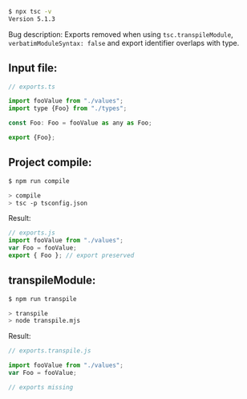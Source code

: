 ```sh
$ npx tsc -v
Version 5.1.3
```

Bug description: Exports removed when using `tsc.transpileModule`, `verbatimModuleSyntax: false` and export identifier overlaps with type.

## Input file:

```js
// exports.ts

import fooValue from "./values";
import type {Foo} from "./types";

const Foo: Foo = fooValue as any as Foo;

export {Foo};
```

## Project compile:

```sh
$ npm run compile

> compile
> tsc -p tsconfig.json
```

Result:

```js
// exports.js
import fooValue from "./values";
var Foo = fooValue;
export { Foo }; // export preserved
```

## transpileModule:

```sh
$ npm run transpile

> transpile
> node transpile.mjs
```

Result:

```js
// exports.transpile.js

import fooValue from "./values";
var Foo = fooValue;

// exports missing
```
